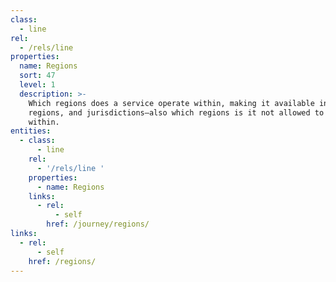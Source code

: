 ```yaml
---
class:
  - line
rel:
  - /rels/line
properties:
  name: Regions
  sort: 47
  level: 1
  description: >-
    Which regions does a service operate within, making it available in specific
    regions, and jurisdictions–also which regions is it not allowed to operate
    within.
entities:
  - class:
      - line
    rel:
      - '/rels/line '
    properties:
      - name: Regions
    links:
      - rel:
          - self
        href: /journey/regions/
links:
  - rel:
      - self
    href: /regions/
---
```

